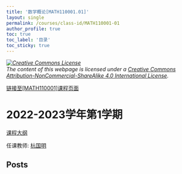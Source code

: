 ```yaml
---
title: '数学概论[MATH110001.01]'
layout: single
permalink: /courses/class-id/MATH110001-01
author_profile: true
toc: true
toc_label: '目录'
toc_sticky: true
---
```



<div class='notice--warning'>
	<p><i><a rel='license' href='http://creativecommons.org/licenses/by-nc-sa/4.0/'><img alt='Creative Commons License' style='border-width:0' src='https://i.creativecommons.org/l/by-nc-sa/4.0/88x31.png' /></a><br /> The content of this webpage is licensed under a <a rel='license' href='http://creativecommons.org/licenses/by-nc-sa/4.0/'>Creative Commons Attribution-NonCommercial-ShareAlike 4.0 International License</a>.</i></p>
</div>

<a href='https://fdu-math.github.io/courses/MATH110001'>链接至[MATH110001]课程页面</a>


# 2022-2023学年第1学期
<a href='https://fdu-math.github.io/courses/syllabus/MATH110001.01-2022-2023-1 (Encrypted).pdf'>课程大纲</a>

任课教师: <a href='https://fdu-math.github.io/teachers/杭国明'>杭国明</a>


## Posts

